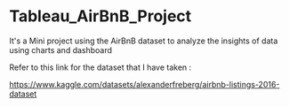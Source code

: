 # Tableau_AirBnB_Project
It's a Mini project using the AirBnB dataset to analyze the insights of data using charts and dashboard

Refer to this link for the dataset that I have taken :

https://www.kaggle.com/datasets/alexanderfreberg/airbnb-listings-2016-dataset
